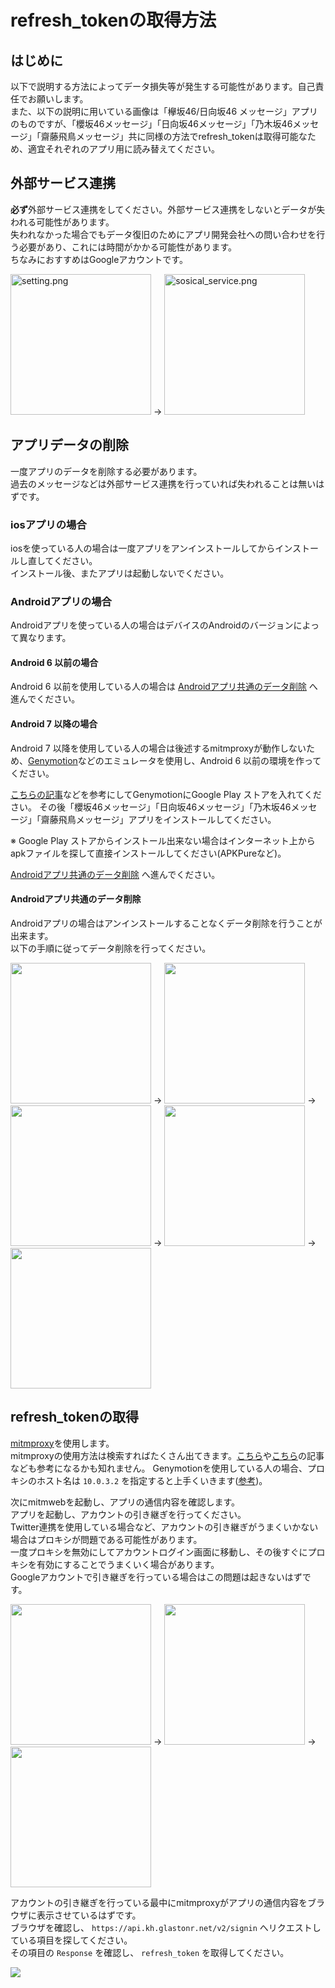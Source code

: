 # refresh_tokenの取得方法

## はじめに

以下で説明する方法によってデータ損失等が発生する可能性があります。自己責任でお願いします。  
また、以下の説明に用いている画像は「欅坂46/日向坂46 メッセージ」アプリのものですが、「櫻坂46メッセージ」「日向坂46メッセージ」「乃木坂46メッセージ」「齋藤飛鳥メッセージ」共に同様の方法でrefresh_tokenは取得可能なため、適宜それぞれのアプリ用に読み替えてください。

## 外部サービス連携

**必ず**外部サービス連携をしてください。外部サービス連携をしないとデータが失われる可能性があります。  
失われなかった場合でもデータ復旧のためにアプリ開発会社への問い合わせを行う必要があり、これには時間がかかる可能性があります。  
ちなみにおすすめはGoogleアカウントです。

<img src="https://user-images.githubusercontent.com/3148511/85218998-e0900a00-b3da-11ea-95a6-1bcf80453c3f.png" width="225" alt="setting.png"> → <img src="https://user-images.githubusercontent.com/3148511/85218999-e128a080-b3da-11ea-9841-4b2688057cdc.png" width="225" alt="sosical_service.png">

## アプリデータの削除

一度アプリのデータを削除する必要があります。  
過去のメッセージなどは外部サービス連携を行っていれば失われることは無いはずです。  

### iosアプリの場合

iosを使っている人の場合は一度アプリをアンインストールしてからインストールし直してください。  
インストール後、またアプリは起動しないでください。

### Androidアプリの場合

Androidアプリを使っている人の場合はデバイスのAndroidのバージョンによって異なります。

#### Android 6 以前の場合

Android 6 以前を使用している人の場合は [Androidアプリ共通のデータ削除](#Androidアプリ共通のデータ削除) へ進んでください。

#### Android 7 以降の場合

Android 7 以降を使用している人の場合は後述するmitmproxyが動作しないため、[Genymotion](https://www.genymotion.com/)などのエミュレータを使用し、Android 6 以前の環境を作ってください。

[こちらの記事](https://qiita.com/sou_lab/items/bb06bb653b291c90bf45)などを参考にしてGenymotionにGoogle Play ストアを入れてください。
その後「櫻坂46メッセージ」「日向坂46メッセージ」「乃木坂46メッセージ」「齋藤飛鳥メッセージ」アプリをインストールしてください。

※ Google Play ストアからインストール出来ない場合はインターネット上からapkファイルを探して直接インストールしてください(APKPureなど)。

[Androidアプリ共通のデータ削除](#Androidアプリ共通のデータ削除) へ進んでください。

#### Androidアプリ共通のデータ削除

Androidアプリの場合はアンインストールすることなくデータ削除を行うことが出来ます。  
以下の手順に従ってデータ削除を行ってください。

<img src="https://user-images.githubusercontent.com/3148511/85218993-de2db000-b3da-11ea-9655-b0b4c56b766d.png" width="225"> → <img src="https://user-images.githubusercontent.com/3148511/85218994-df5edd00-b3da-11ea-8666-fc874ac41786.png" width="225"> → <img src="https://user-images.githubusercontent.com/3148511/85218996-dff77380-b3da-11ea-8478-03b3a0f46d62.png" width="225"> → <img src="https://user-images.githubusercontent.com/3148511/85218996-dff77380-b3da-11ea-8478-03b3a0f46d62.png" width="225"> → <img src="https://user-images.githubusercontent.com/3148511/85218997-dff77380-b3da-11ea-80be-0d5b72b0a366.png" width="225">

## refresh_tokenの取得

[mitmproxy](https://mitmproxy.org/)を使用します。  
mitmproxyの使用方法は検索すればたくさん出てきます。[こちら](https://vivibit.net/windows-mitmproxy-https)や[こちら](https://qiita.com/hkurokawa/items/9034274cc1b9e1405c68)の記事なども参考になるかも知れません。
Genymotionを使用している人の場合、プロキシのホスト名は `10.0.3.2` を指定すると上手くいきます([参考](https://qiita.com/hkusu/items/499575a566b20ce4d95b))。

次にmitmwebを起動し、アプリの通信内容を確認します。  
アプリを起動し、アカウントの引き継ぎを行ってください。  
Twitter連携を使用している場合など、アカウントの引き継ぎがうまくいかない場合はプロキシが問題である可能性があります。  
一度プロキシを無効にしてアカウントログイン画面に移動し、その後すぐにプロキシを有効にすることでうまくいく場合があります。  
Googleアカウントで引き継ぎを行っている場合はこの問題は起きないはずです。

<img src="https://user-images.githubusercontent.com/3148511/85219958-d1ad5580-b3e2-11ea-95f0-d448fd20150d.png" width="225"> → <img src="https://user-images.githubusercontent.com/3148511/85219960-d2de8280-b3e2-11ea-918e-d54a24018354.png" width="225"> → <img src="https://user-images.githubusercontent.com/3148511/85219961-d3771900-b3e2-11ea-809b-160ee1f757dd.png" width="225">

アカウントの引き継ぎを行っている最中にmitmproxyがアプリの通信内容をブラウザに表示させているはずです。  
ブラウザを確認し、 `https://api.kh.glastonr.net/v2/signin` へリクエストしている項目を探してください。  
その項目の `Response` を確認し、 `refresh_token` を取得してください。

<img src="https://user-images.githubusercontent.com/3148511/85220044-919aa280-b3e3-11ea-93fe-7b07a756057d.png">
